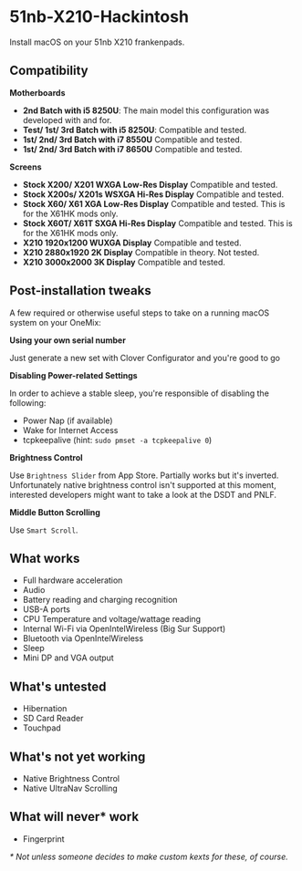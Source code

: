 # 51nb-X210-Hackintosh
Install macOS on your 51nb X210 frankenpads.

## Compatibility

**Motherboards**
- **2nd Batch with i5 8250U**: The main model this configuration was developed with and for.
- **Test/ 1st/ 3rd Batch with i5 8250U**: Compatible and tested.
- **1st/ 2nd/ 3rd Batch with i7 8550U** Compatible and tested.
- **1st/ 2nd/ 3rd Batch with i7 8650U** Compatible and tested.

**Screens**
- **Stock X200/ X201 WXGA Low-Res Display** Compatible and tested.
- **Stock X200s/ X201s WSXGA Hi-Res Display** Compatible and tested.
- **Stock X60/ X61 XGA Low-Res Display** Compatible and tested. This is for the X61HK mods only.
- **Stock X60T/ X61T SXGA Hi-Res Display** Compatible and tested. This is for the X61HK mods only.
- **X210 1920x1200 WUXGA Display** Compatible and tested.
- **X210 2880x1920 2K Display** Compatible in theory. Not tested.
- **X210 3000x2000 3K Display** Compatible and tested.
 
## Post-installation tweaks
A few required or otherwise useful steps to take on a running macOS system on your OneMix:

**Using your own serial number**

Just generate a new set with Clover Configurator and you're good to go

**Disabling Power-related Settings**

In order to achieve a stable sleep, you're responsible of disabling the following:
- Power Nap (if available)
- Wake for Internet Access
- tcpkeepalive (hint: `sudo pmset -a tcpkeepalive 0`)

**Brightness Control**

Use `Brightness Slider` from App Store. Partially works but it's inverted. Unfortunately native brightness control isn't supported at this moment, interested developers might want to take a look at the DSDT and PNLF.

**Middle Button Scrolling**

Use `Smart Scroll`.

## What works

- Full hardware acceleration
- Audio
- Battery reading and charging recognition
- USB-A ports
- CPU Temperature and voltage/wattage reading
- Internal Wi-Fi via OpenIntelWireless (Big Sur Support)
- Bluetooth via OpenIntelWireless
- Sleep
- Mini DP and VGA output

## What's untested

- Hibernation
- SD Card Reader
- Touchpad

## What's not yet working

- Native Brightness Control
- Native UltraNav Scrolling

## What will never* work

- Fingerprint

_* Not unless someone decides to make custom kexts for these, of course._
